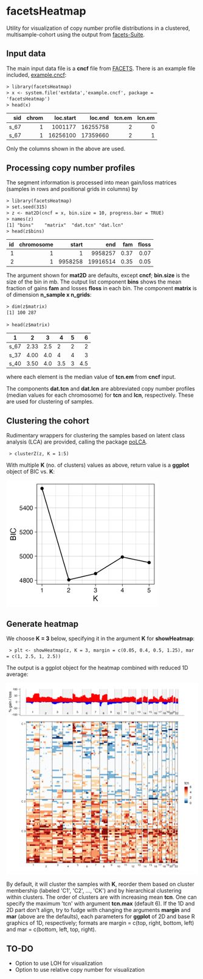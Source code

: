 # facetsHeatmap
Utility for visualization of copy number profile distributions in a clustered, multisample-cohort using 
the output from [facets-Suite](https://github.com/mskcc/facets-suite).

## Input data

The main input data file is a **cncf** file from [FACETS](https://github.com/mskcc/facets). 
There is an example file included,
[example.cncf](https://github.com/mskcc/facetsHeatmap/blob/inst/extdata/example.cncf):


    > library(facetsHeatmap)
    > x <- system.file('extdata','example.cncf', package = 'facetsHeatmap')
    > head(x)

sid          | chrom    | loc.start   | loc.end  | tcn.em    | lcn.em
-----------: | -------: | ----------: | -------: | --------: | --------:
s_67         | 1        | 1001177     | 16255758 | 2         |  0
s_67         | 1        | 16256100    | 17359660 | 2         |  1


Only the columns shown in the above are used.

## Processing copy number profiles

The segment information is processed into mean gain/loss matrices (samples in rows and positional grids in
columns) by

    > library(facetsHeatmap)
    > set.seed(315)
    > z <- mat2D(cncf = x, bin.size = 10, progress.bar = TRUE)
    > names(z)
    [1] "bins"    "matrix"  "dat.tcn" "dat.lcn"
    > head(z$bins)
    
id         | chromosome     | start    | end      |    fam   | floss
---------: | -------------: | -------: | -------: | -------: | -----:
1          |          1     |       1  |  9958257 |    0.37  |   0.07
2          |          1     | 9958258  | 19916514 |    0.35  |   0.05

The argument shown for **mat2D** are defaults, except **cncf**; **bin.size** is the size of the bin in mb. 
The output list component **bins** shows the mean fraction of gains **fam** and losses **floss** in each bin.
The component **matrix** is of dimension **n_sample x n_grids**: 

    > dim(z$matrix)
    [1] 100 287

    > head(z$matrix)
    
1         |     2   |   3  |   4  |    5  |   6 
--------- | ------- | ---- | ---- | ----: | ----: 
s_67      |  2.33   | 2.5  |   2  |    2  |   2  
s_37      |  4.00   | 4.0  |   4  |    4  |   3  
s_40      |  3.50   | 4.0  |  3.5 |    3  | 4.5

where each element is the median value of **tcn.em** from **cncf** input.

The components **dat.tcn** and **dat.lcn** are abbreviated copy number profiles (median values for each chromosome)
for **tcn** and **lcn**, respectively. These are used for clustering of samples.


## Clustering the cohort

Rudimentary wrappers for clustering the samples based on latent class analysis (LCA) are provided, calling the package
[poLCA](https://cran.r-project.org/web/packages/poLCA/index.html).

     > clusterZ(z, K = 1:5)

With multiple **K** (no. of clusters) values as above, return value is a **ggplot** object of BIC vs. **K**:

<img src="/inst/extdata/cluster.png" alt="drawing" width="400"/>

## Generate heatmap

We choose **K = 3** below, specifying it in the argument **K** for **showHeatmap**:

     > plt <- showHeatmap(z, K = 3, margin = c(0.05, 0.4, 0.5, 1.25), mar = c(1, 2.5, 1, 2.5))

The output is a ggplot object for the heatmap combined with reduced 1D average:

<img src="/inst/extdata/heatmap.png" alt="drawing" width="700"/>

By default, it will cluster the samples with **K**, reorder them based on cluster membership (labeled 'C1', 'C2', ..., 'CK')
and by hierarchical clustering within clusters. The order of clusters are with increasing mean **tcn**. 
One can specify the maximum 'tcn' with argument **tcn.max** (default 6). If the 1D and 2D part don't align, try to fudge with
changing the arguments **margin** and **mar** (above are the defaults), each parameters for **ggplot** of 2D and base R graphics
of 1D, respectively; formats are margin = c(top, right, bottom, left) and mar = c(bottom, left, top, right).

## TO-DO

* Option to use LOH for visualization
* Option to use relative copy number for visualization
